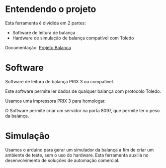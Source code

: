 # Entendendo o projeto
Esta ferramenta é dividida em 2 partes:
 - Software de leitura de balança
 - Hardware de simulação de balança compatível com Toledo

Documentação:
<a href="http://maurinsoft.com.br/index.php/leitor-de-balanca/">Projeto Balanca</a>

# Software
Software de leitura de balança PRIX 3 ou compatível.

Este software permite ler dados de qualquer balança com protocolo Toledo.

Usamos uma impressora PRIX 3 para homologar.

O Software permite criar um servidor na porta 8097, que permite ler o peso da balança.

# Simulação 
Usamos o arduino para gerar um simulador da balança a fim de criar um ambiente de teste, sem o uso do hardware.
Esta ferramenta auxilia no desenvolvimento de soluções de automação comercial.



